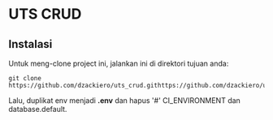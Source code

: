 # UTS CRUD

## Instalasi

Untuk meng-clone project ini, jalankan ini di direktori tujuan anda:
```
git clone https://github.com/dzackiero/uts_crud.githttps://github.com/dzackiero/uts_crud.git
```
Lalu, duplikat env menjadi **.env** dan hapus '#' CI_ENVIRONMENT dan database.default. 